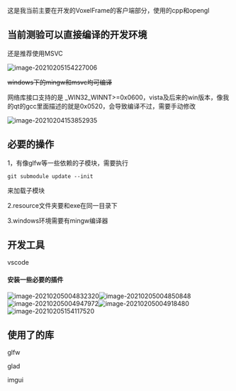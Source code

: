 这是我当前主要在开发的VoxelFrame的客户端部分，使用的cpp和opengl

## 当前测验可以直接编译的开发环境

还是推荐使用MSVC

![image-20210205154227006](https://gitee.com/zhongyichen33/testtupian/raw/master/20210205154227.png)

~~windows下的mingw和msvc均可编译~~

网络库接口支持的是 _WIN32_WINNT>=0x0600，vista及后来的win版本，像我的qt的gcc里面描述的就是0x0520，会导致编译不过，需要手动修改

![image-20210204153852935](C:\Users\hp\AppData\Roaming\Typora\typora-user-images\image-20210204153852935.png)

## 必要的操作

1，有像glfw等一些依赖的子模块，需要执行

```
git submodule update --init
```

来加载子模块

2.resource文件夹要和exe在同一目录下

3.windows环境需要有mingw编译器

## 开发工具

vscode 

#### 安装一些必要的插件

![image-20210205004832320](https://gitee.com/zhongyichen33/testtupian/raw/master/20210205004832.png)![image-20210205004850848](https://gitee.com/zhongyichen33/testtupian/raw/master/20210205004850.png)![image-20210205004947972](https://gitee.com/zhongyichen33/testtupian/raw/master/20210205004948.png)![image-20210205004918480](https://gitee.com/zhongyichen33/testtupian/raw/master/20210205004918.png)        ![image-20210205154117520](https://gitee.com/zhongyichen33/testtupian/raw/master/20210205154117.png)

## 使用了的库

glfw

glad

imgui

